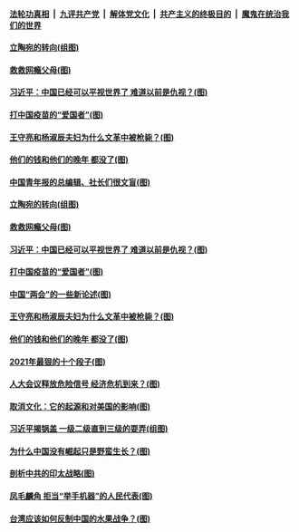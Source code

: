 

####  [法轮功真相](../../../../basic/blob/master/README.md?t=03100430) &nbsp;|&nbsp; [九评共产党](../../../../9ping.md/blob/master/README.md?t=03100430) &nbsp;|&nbsp; [解体党文化](../../../../jtdwh.md/blob/master/README.md?t=03100430)  &nbsp;|&nbsp; [共产主义的终极目的](../../../../gczydzjmd.md/blob/master/README.md?t=03100430) &nbsp;|&nbsp; [魔鬼在统治我们的世界](../../../../mgztzwmdsj.md/blob/master/README.md?t=03100430) 

#### [立陶宛的转向(组图)](../pages/p4/964947.md?t=03100430) 

#### [救救网瘾父母(图)](../pages/p4/964944.md?t=03100430) 

#### [习近平：中国已经可以平视世界了 难道以前是仇视？(图)](../pages/p4/964936.md?t=03100430) 

#### [打中国疫苗的“爱国者”(图)](../pages/p4/964934.md?t=03100430) 

#### [王守亮和杨淑辰夫妇为什么文革中被枪毙？(图)](../pages/p4/964821.md?t=03100430) 

#### [他们的钱和他们的晚年 都没了(图)](../pages/p4/964842.md?t=03100430) 



#### [中国青年报的总编辑、社长们很文盲(图)](../pages/p4/964961.md?t=03100430) 

#### [立陶宛的转向(组图)](../pages/p4/964947.md?t=03100430) 

#### [救救网瘾父母(图)](../pages/p4/964944.md?t=03100430) 

#### [习近平：中国已经可以平视世界了 难道以前是仇视？(图)](../pages/p4/964936.md?t=03100430) 

#### [打中国疫苗的“爱国者”(图)](../pages/p4/964934.md?t=03100430) 

#### [中国“两会”的一些新论述(图)](../pages/p4/964932.md?t=03100430) 



#### [王守亮和杨淑辰夫妇为什么文革中被枪毙？(图)](../pages/p4/964821.md?t=03100430) 

#### [他们的钱和他们的晚年 都没了(图)](../pages/p4/964842.md?t=03100430) 

#### [2021年最狠的十个段子(图)](../pages/p4/964817.md?t=03100430) 

#### [人大会议释放危险信号 经济危机到来？(图)](../pages/p4/964822.md?t=03100430) 

#### [取消文化：它的起源和对美国的影响(图)](../pages/p4/964814.md?t=03100430) 

#### [习近平揭锅盖 一级二级直到三级的耍弄(组图)](../pages/p4/964831.md?t=03100430) 

#### [为什么中国没有崛起只是野蛮生长？(图)](../pages/p4/964738.md?t=03100430) 

#### [剖析中共的印太战略(图)](../pages/p4/964735.md?t=03100430) 

#### [凤毛麟角 拒当“举手机器”的人民代表(图)](../pages/p4/964731.md?t=03100430) 

#### [台湾应该如何反制中国的水果战争？(图)](../pages/p4/964682.md?t=03100430) 

